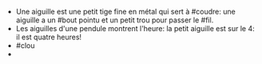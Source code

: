 - Une aiguille est une petit tige fine en métal qui sert à #coudre: une aiguille a un #bout pointu et un petit trou pour passer le #fil.
- Les aiguilles d'une pendule montrent l'heure: la petit aiguille est sur le 4: il est quatre heures!
- #clou
-